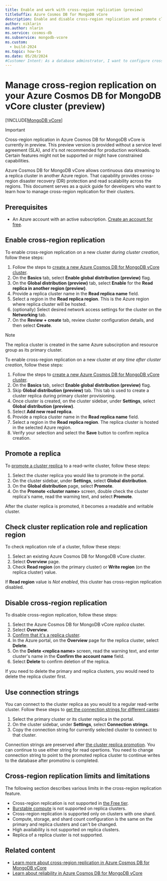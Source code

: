 ```yaml
---
title: Enable and work with cross-region replication (preview)
titleSuffix: Azure Cosmos DB for MongoDB vCore
description: Enable and disable cross-region replication and promote cluster replica in another region for disaster recovery (DR) in Azure Cosmos DB for MongoDB vCore.
author: niklarin
ms.author: nlarin
ms.service: cosmos-db
ms.subservice: mongodb-vcore
ms.custom:
  - build-2024
ms.topic: how-to
ms.date: 05/20/2024
#Customer Intent: As a database adminstrator, I want to configure cross-region replication, so that I can have disaster recovery plans in the event of a regional outage.
---
```


# Manage cross-region replication on your Azure Cosmos DB for MongoDB vCore cluster (preview)

[!INCLUDE[MongoDB vCore](../../includes/appliesto-mongodb-vcore.md)]

> [!IMPORTANT]
> Cross-region replication in Azure Cosmos DB for MongoDB vCore is currently in preview.
> This preview version is provided without a service level agreement (SLA), and it's not recommended
> for production workloads. Certain features might not be supported or might have constrained
> capabilities.

Azure Cosmos DB for MongoDB vCore allows continuous data streaming to a replica cluster in another Azure region. That capability provides cross-region disaster recovery (DR) protection and read scalability across the regions. This document serves as a quick guide for developers who want to learn how to manage cross-region replication for their clusters.

## Prerequisites

- An Azure account with an active subscription. [Create an account for free](https://azure.microsoft.com/free).

## Enable cross-region replication

To enable cross-region replication on a new cluster *during cluster creation*, follow these steps:

1. Follow the steps to [create a new Azure Cosmos DB for MongoDB vCore cluster](./quickstart-portal.md#create-a-cluster).
1. On the **Basics** tab, select **Enable global distribution (preview)** flag.
1. On the **Global distribution (preview)** tab, select **Enable** for the **Read replica in another region (preview)**.
1. Provide a replica cluster name in the **Read replica name** field. 
1. Select a region in the **Read replica region**. This is the Azure region where replica cluster will be hosted.
1. (optionally) Select desired network access settings for the cluster on the **Networking** tab.
1. On the **Review + create** tab, review cluster configuration details, and then select **Create**. 

> [!NOTE]
> The replica cluster is created in the same Azure subscirption and resource group as its primary cluster.

To enable cross-region replication on a new cluster *at any time after cluster creation*, follow these steps:

1. Follow the steps to [create a new Azure Cosmos DB for MongoDB vCore cluster](./quickstart-portal.md#create-a-cluster).
1. On the **Basics** tab, select **Enable global distribution (preview)** flag.
1. Skip **Global distribution (preview)** tab. This tab is used to create a cluster replica during primary cluster provisioning.
1. Once cluster is created, on the cluster sidebar, under **Settings**, select **Global distribution (preview)**.
1. Select **Add new read replica**.
1. Provide a replica cluster name in the **Read replica name** field. 
1. Select a region in the **Read replica region**. The replica cluster is hosted in the selected Azure region.
1. Verify your selection and select the **Save** button to confirm replica creation.

## Promote a replica

To [promote a cluster replica](./cross-region-replication.md#replica-cluster-promotion) to a read-write cluster, follow these steps:

1. Select the cluster replica you would like to promote in the portal.
1. On the cluster sidebar, under **Settings**, select **Global distribution**.
1. On the **Global distribution** page, select **Promote**.
1. On the **Promote \<cluster name>** screen, double check the cluster replica's name, read the warning text, and select **Promote**.

After the cluster replica is promoted, it becomes a readable and writable cluster.

## Check cluster replication role and replication region

To check replication role of a cluster, follow these steps:
1. Select an existing Azure Cosmos DB for MongoDB vCore cluster.
1. Select **Overview** page.
1. Check **Read region** (on the primary cluster) or **Write region** (on the replica cluster) value.

If **Read region** value is *Not enabled*, this cluster has cross-region replication disabled.

## Disable cross-region replication

To disable cross-region replication, follow these steps:

1. Select the Azure Cosmos DB for MongoDB vCore *replica* cluster.
1. Select **Overview**.
1. [Confirm that it's a replica cluster](#check-cluster-replication-role-and-replication-region).
1. In the Azure portal, on the **Overview** page for the replica cluster, select **Delete**.
1. On the **Delete \<replica name>** screen, read the warning text, and enter cluster's name in the **Confirm the account name** field.
1. Select **Delete** to confirm deletion of the replica.

If you need to delete the primary and replica clusters, you would need to delete the replica cluster first.

## Use connection strings

You can connect to the cluster replica as you would to a regular read-write cluster. 
Follow these steps to [get the connection strings for different cases](./cross-region-replication.md#read-operations-on-cluster-replicas-and-connection-strings):

1. Select the primary cluster or its cluster replica in the portal.
1. On the cluster sidebar, under **Settings**, select **Connection strings**.
1. Copy the connection string for currently selected cluster to connect to that cluster.

Connection strings are preserved after [the cluster replica promotion](./cross-region-replication.md#replica-cluster-promotion). You can continue to use either string for read opertions. You need to change connection string to point to the promoted replica cluster to continue writes to the database after promotino is completed.

## Cross-region replication limits and limitations
The following section describes various limits in the cross-region replication feature.

- Cross-region replication is not supported in [the Free tier](./free-tier.md).
- [Burstable compute](./burstable-tier.md) is not supported on replica clusters.
- Cross-region replication is supported only on clusters with one shard.
- Compute, storage, and shard count configuration is the same on the primary and replica clusters and can't be changed.
- High availability is not supported on replica clusters.
- Replica of a replica cluster is not supported.

## Related content

- [Learn more about cross-region replication in Azure Cosmos DB for MongoDB vCore](./cross-region-replication.md)
- [Learn about reliability in Azure Cosmos DB for MongoDB vCore](../../../reliability/reliability-cosmos-mongodb.md)
